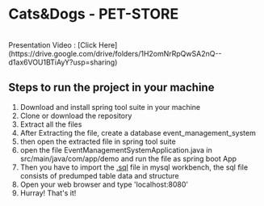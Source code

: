 # Cats&Dogs - PET-STORE


<br>
Presentation Video : [Click Here](https://drive.google.com/drive/folders/1H2omNrRpQwSA2nQ--d1ax6VOU1BTiAyY?usp=sharing)
<br>

## Steps to run the project in your machine
1. Download and install spring tool suite in your machine
2. Clone or download the repository
3. Extract all the files
4. After Extracting the file, create a database event_management_system
5. then open the extracted file in spring tool suite
6. open the file EventManagementSystemApplication.java in src/main/java/com/app/demo and run the file as spring boot App
7. Then you have to import the [.sql]() file in mysql workbench, the sql file consists of predumped table data and structure
8. Open your web browser and type 'localhost:8080'
9. Hurray! That's it!





